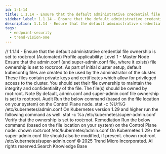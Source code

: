 ```yaml
---
id: 1-1-14
title: 1.1.14 - Ensure that the default administrative credential file ownership is set to root:root (Automated)
sidebar_label: 1.1.14 - Ensure that the default administrative credential file ownership is set to root:root (Automated)
description: 1.1.14 - Ensure that the default administrative credential file ownership is set to root:root (Automated)
tags:
  - endpoint-security
  - trend-vision-one
---
```


/*<![CDATA[*/ $('#title').html($('meta[name=map-description]').attr('content')); /*]]>*/ 1.1.14 - Ensure that the default administrative credential file ownership is set to root:root (Automated) Profile applicability: Level 1 - Master Node Ensure that the admin.conf (and super-admin.conf file, where it exists) file ownership is set to root:root. As part of initial cluster setup, default kubeconfig files are created to be used by the administrator of the cluster. These files contain private keys and certificates which allow for privileged access to the cluster. You should set their file ownership to maintain the integrity and confidentiality of the file. The file(s) should be owned by root:root. Note By default, admin.conf and super-admin.conf file ownership is set to root:root. Audit Run the below command (based on the file location on your system) on the Control Plane node. stat -c %U:%G /etc/kubernetes/admin.conf On Kubernetes version 1.29 and higher run the following command as well. stat -c %a /etc/kubernetes/super-admin.conf Verify that the ownership is set to root:root. Remediation Run the below command (based on the file location on your system) on the Control Plane node. chown root:root /etc/kubernetes/admin.conf On Kubernetes 1.29+ the super-admin.conf file should also be modified, if present. chown root:root /etc/kubernetes/super-admin.conf © 2025 Trend Micro Incorporated. All rights reserved.Search Knowledge Base